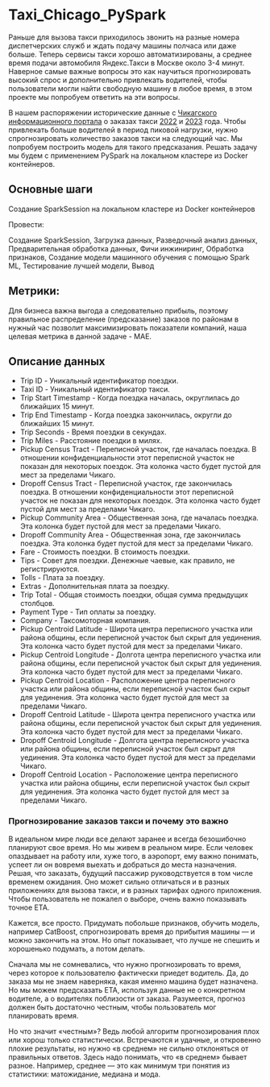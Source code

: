 # Taxi_Chicago_PySpark

Раньше для вызова такси приходилось звонить на разные номера диспетчерских служб и ждать подачу машины полчаса или даже больше. Теперь сервисы такси хорошо автоматизированы, а среднее время подачи автомобиля Яндекс.Такси в Москве около 3-4 минут. Наверное самые важные вопросы это как научиться прогнозировать высокий спрос и дополнительно привлекать водителей, чтобы пользователи могли найти свободную машину в любое время, в этом проекте мы попробуем ответить на эти вопросы.

В нашем распоряжении исторические данные с [Чикагского информационного портала](https://data.cityofchicago.org) о заказах такси [2022](https://data.cityofchicago.org/Transportation/Taxi-Trips-2022/npd7-ywjz) и [2023](https://data.cityofchicago.org/Transportation/Taxi-Trips-2023/e55j-2ewb) года. Чтобы привлекать больше водителей в период пиковой нагрузки, нужно спрогнозировать количество заказов такси на следующий час. Мы попробуем построить модель для такого предсказания. Решать задачу мы будем с применением PySpark на локальном кластере из Docker контейнеров.

## Основные шаги

Создание SparkSession на локальном кластере из Docker контейнеров

Провести:

Создание SparkSession,
Загрузка данных,
Разведочный анализ данных,
Предварительная обработка данных,
Фичи инжиниринг,
Обработка признаков,
Создание модели машинного обучения с помощью Spark ML,
Тестирование лучшей модели,
Вывод


## **Метрики:**
Для бизнеса важна выгода а следовательно прибыль, поэтому правильное распределение (предсказание) заказов по районам в нужный час позволит максимизировать показатели компаний,  наша целевая метрика в данной  задаче - MAE.


## **Описание данных**

 - Trip ID - Уникальный идентификатор поездки.
 - Taxi ID - Уникальный идентификатор такси.
 - Trip Start Timestamp - Когда поездка началась, округлилась до ближайших 15 минут.
 - Trip End Timestamp - Когда поездка закончилась, округли до ближайших 15 минут.
 - Trip Seconds - Время поездки в секундах.
 - Trip Miles - Расстояние поездки в милях.
 - Pickup Census Tract - Переписной участок, где началась поездка. В отношении конфиденциальности этот переписной участок не показан для некоторых поездок. Эта колонка часто будет пустой для мест за пределами Чикаго.
 - Dropoff Census Tract - Переписной участок, где закончилась поездка. В отношении конфиденциальности этот переписной участок не показан для некоторых поездок. Эта колонка часто будет пустой для мест за пределами Чикаго.
 - Pickup Community Area - Общественная зона, где началась поездка. Эта колонка будет пустой для мест за пределами Чикаго.
 - Dropoff Community Area - Общественная зона, где закончилась поездка. Эта колонка будет пустой для мест за пределами Чикаго.
 - Fare - Стоимость поездки. В стоимость поездки.
 - Tips - Совет для поездки. Денежные чаевые, как правило, не регистрируются.
 - Tolls - Плата за поездку.
 - Extras - Дополнительная плата за поездку.
 - Trip Total - Общая стоимость поездки, общая сумма предыдущих столбцов.
 - Payment Type - Тип оплаты за поездку.
 - Company - Таксомоторная компания.
 - Pickup Centroid Latitude - Широта центра переписного участка или района общины, если переписной участок был скрыт для уединения. Эта колонка часто будет пустой для мест за пределами Чикаго.
 - Pickup Centroid Longitude - Долгота центра переписного участка или района общины, если переписной участок был скрыт для уединения. Эта колонка часто будет пустой для мест за пределами Чикаго.
 - Pickup Centroid Location - Расположение центра переписного участка или района общины, если переписной участок был скрыт для уединения. Эта колонка часто будет пустой для мест за пределами Чикаго.
 - Dropoff Centroid Latitude - Широта центра переписного участка или района общины, если переписной участок был скрыт для уединения. Эта колонка часто будет пустой для мест за пределами Чикаго.
 - Dropoff Centroid Longitude - Долгота центра переписного участка или района общины, если переписной участок был скрыт для уединения. Эта колонка часто будет пустой для мест за пределами Чикаго.
 - Dropoff Centroid Location - Расположение центра переписного участка или района общины, если переписной участок был скрыт для уединения. Эта колонка часто будет пустой для мест за пределами Чикаго.


### **Прогнозирование заказов такси и почему это важно**


В идеальном мире люди все делают заранее и всегда безошибочно планируют свое время. Но мы живем в реальном мире. Если человек опаздывает на работу или, хуже того, в аэропорт, ему важно понимать, успеет ли он вовремя выехать и добраться до места назначения. 
Решая, что заказать, будущий пассажир руководствуется в том числе временем ожидания. Оно может сильно отличаться и в разных приложениях для вызова такси, и в разных тарифах одного приложения. Чтобы пользователь не пожалел о выборе, очень важно показывать точное ЕТА.

Кажется, все просто. Придумать побольше признаков, обучить модель, например CatBoost, спрогнозировать время до прибытия машины — и можно закончить на этом. Но опыт показывает, что лучше не спешить и хорошенько подумать, а потом делать.

Сначала мы не сомневались, что нужно прогнозировать то время, через которое к пользователю фактически приедет водитель. Да, до заказа мы не знаем наверняка, какая именно машина будет назначена. Но мы можем предсказать ETA, используя данные не о конкретном водителе, а о водителях поблизости от заказа. Разумеется, прогноз должен быть достаточно честным, чтобы пользователь мог планировать время. 

Но что значит «честным»? Ведь любой алгоритм прогнозирования плох или хорош только статистически. Встречаются и удачные, и откровенно плохие результаты, но нужно «в среднем» не сильно отклоняться от правильных ответов. Здесь надо понимать, что «в среднем» бывает разное. Например, среднее — это как минимум три понятия из статистики: матожидание, медиана и мода.
